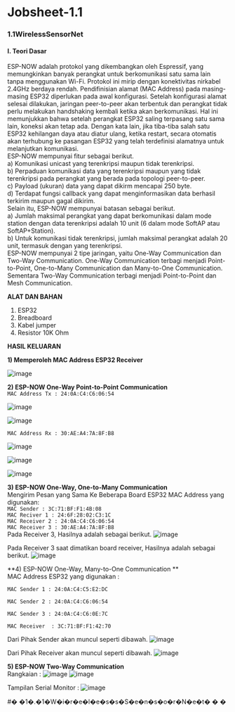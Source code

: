 ﻿# Jobsheet-1.1

### 1.1WirelessSensorNet

#### I. Teori Dasar

ESP-NOW adalah protokol yang dikembangkan oleh Espressif, yang memungkinkan banyak perangkat untuk berkomunikasi satu sama lain tanpa menggunakan Wi-Fi. Protokol ini mirip dengan konektivitas nirkabel 2.4GHz berdaya rendah. Pendifinisian alamat (MAC Address) pada masing-masing ESP32 diperlukan pada awal konfigurasi. Setelah konfigurasi alamat selesai dilakukan, jaringan peer-to-peer akan terbentuk dan perangkat tidak perlu melakukan handshaking kembali ketika akan berkomunikasi. Hal ini memunjukkan bahwa setelah perangkat ESP32 saling terpasang satu sama lain, koneksi akan tetap ada. Dengan kata lain, jika tiba-tiba salah satu ESP32 kehilangan daya atau diatur ulang, ketika restart, secara otomatis akan terhubung ke pasangan ESP32 yang telah terdefinisi alamatnya untuk melanjutkan komunikasi.<br />
ESP-NOW mempunyai fitur sebagai berikut.<br />
a) Komunikasi unicast yang terenkripsi maupun tidak terenkripsi. <br />
b) Perpaduan komunikasi data yang terenkripsi maupun yang tidak terenkripsi pada perangkat yang berada pada topologi peer-to-peer. <br />
c) Payload (ukuran) data yang dapat dikirm mencapai 250 byte.<br />
d) Terdapat fungsi callback yang dapat menginformasikan data berhasil terkirim maupun gagal dikirim.<br />
Selain itu, ESP-NOW mempunyai batasan sebagai berikut.<br />
a) Jumlah maksimal perangkat yang dapat berkomunikasi dalam mode station dengan data terenkripsi adalah 10 unit (6 dalam mode SoftAP atau SoftAP+Station). <br />
b) Untuk komunikasi tidak terenkripsi, jumlah maksimal perangkat adalah 20 unit, termasuk dengan yang terenkripsi. <br />
ESP-NOW mempunyai 2 tipe jaringan, yaitu One-Way Communication dan Two-Way Communication. One-Way Communication terbagi menjadi Point-to-Point, One-to-Many Communication dan Many-to-One Communication. Sementara Two-Way Communication terbagi menjadi Point-to-Point dan Mesh Communication.

**ALAT DAN BAHAN**
1) ESP32
2) Breadboard
3) Kabel jumper
4) Resistor 10K Ohm

**HASIL KELUARAN**

**1) Memperoleh MAC Address ESP32 Receiver**

![image](https://user-images.githubusercontent.com/41616849/210596531-fc717dc1-c1f3-46c6-9bb3-f112f9e9aa40.png)


**2) ESP-NOW One-Way Point-to-Point Communication** <br />
`MAC Address Tx : 24:0A:C4:C6:06:54`

![image](https://user-images.githubusercontent.com/41616849/210597498-a57b845e-6eb0-4aa8-8eac-e40055b32e34.png)

![image](https://user-images.githubusercontent.com/41616849/210598239-43ba5003-0efb-49f4-a38a-8e11caeaa36b.png)


`MAC Address Rx : 30:AE:A4:7A:8F:B8`

![image](https://user-images.githubusercontent.com/41616849/210597777-b3ec9c2e-91f1-492c-939a-c9de0610f04a.png)


![image](https://user-images.githubusercontent.com/41616849/210597866-62455995-f8c9-4c77-a3ff-97fbd65a82fd.png)


![image](https://user-images.githubusercontent.com/41616849/210597931-a7975ec0-1c6c-4038-8582-21a78b5f0755.png)


**3) ESP-NOW One-Way, One-to-Many Communication** <br />
Mengirim Pesan yang Sama Ke Beberapa Board ESP32 MAC Address yang digunakan: <br />
`MAC Sender : 3C:71:BF:F1:4B:08`  <br />
`MAC Reciver 1 : 24:6F:28:02:C3:1C` <br />
`MAC Receiver 2 : 24:0A:C4:C6:06:54` <br />
`MAC Receiver 3 : 30:AE:A4:7A:8F:B8` <br />
Pada Receiver 3, Hasilnya adalah sebagai berikut.
![image](https://user-images.githubusercontent.com/41616849/210599119-a8c816a9-1b0a-4002-9446-2966bc308d63.png)

Pada Receiver 3 saat dimatikan board receiver, Hasilnya adalah sebagai berikut.
![image](https://user-images.githubusercontent.com/41616849/210599262-df7aed34-4dc8-4e88-b314-68936c900c9e.png)


**4) ESP-NOW One-Way, Many-to-One Communication ** <br />
MAC Address ESP32 yang digunakan :

`MAC Sender 1 : 24:0A:C4:C5:E2:DC`

`MAC Sender 2 : 24:0A:C4:C6:06:54`

`MAC Sender 3 : 24:0A:C4:C6:0E:7C`

`MAC Receiver  : 3C:71:BF:F1:42:70`

Dari Pihak Sender akan muncul seperti dibawah.
![image](https://user-images.githubusercontent.com/41616849/210600154-e8054f55-0cb7-478c-a130-749a2ccde257.png)


Dari Pihak Receiver akan muncul seperti dibawah.
![image](https://user-images.githubusercontent.com/41616849/210600276-3534bd9b-b8d0-4892-aa46-e36b2bded987.png)


**5) ESP-NOW Two-Way Communication** <br />
Rangkaian :
![image](https://user-images.githubusercontent.com/41616849/210600912-9ca87d69-d5c9-45ec-b586-e668b79b8f98.png)
![image](https://user-images.githubusercontent.com/41616849/210601147-6d0c7912-7adb-4468-9615-ac87a3530611.png)

Tampilan Serial Monitor :
![image](https://user-images.githubusercontent.com/41616849/210601254-46f34b79-907b-4e46-a410-7cf00ddf1129.png)













#� �1�.�1�W�i�r�e�l�e�s�s�S�e�n�s�o�r�N�e�t�
�
�
